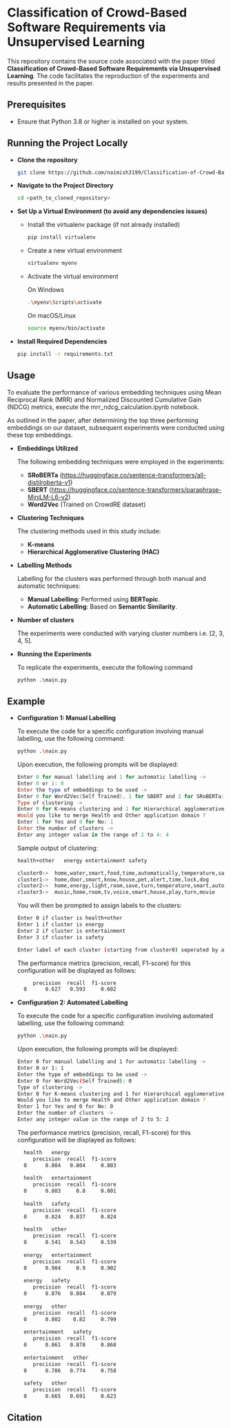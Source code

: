 # Classification of Crowd-Based Software Requirements via Unsupervised Learning

This repository contains the source code associated with the paper titled **Classification of Crowd-Based Software Requirements via Unsupervised Learning**. The code facilitates the reproduction of the experiments and results presented in the paper.

## Prerequisites
* Ensure that Python 3.8 or higher is installed on your system.

## Running the Project Locally
* **Clone the repository**

    ```bash
    git clone https://github.com/naimish3199/Classification-of-Crowd-Based-Software-Requirements-via-Unsupervised-Learning.git
    ```

* **Navigate to the Project Directory**
     ```bash
    cd <path_to_cloned_repository>
    ```
* **Set Up a Virtual Environment (to avoid any dependencies issues)**
  * Install the virtualenv package (if not already installed)
    ```bash
    pip install virtualenv   
    ```
  * Create a new virtual environment
    ```bash
    virtualenv myenv       
    ```
  * Activate the virtual environment
    
    On Windows
    ```bash
    .\myenv\Scripts\activate 
    ```
    On macOS/Linux
    ```bash
    source myenv/bin/activate
    ```

* **Install Required Dependencies**
    ```bash
    pip install -r requirements.txt
    ```
## Usage
To evaluate the performance of various embedding techniques using Mean Reciprocal Rank (MRR) and Normalized Discounted Cumulative Gain (NDCG) metrics, execute the mrr_ndcg_calculation.ipynb notebook.

As outlined in the paper, after determining the top three performing embeddings on our dataset, subsequent experiments were conducted using these top embeddings.

* **Embeddings Utilized**

  The following embedding techniques were employed in the experiments:
    * **SRoBERTa** (https://huggingface.co/sentence-transformers/all-distilroberta-v1)
    * **SBERT** (https://huggingface.co/sentence-transformers/paraphrase-MiniLM-L6-v2)
    * **Word2Vec** (Trained on CrowdRE dataset)

* **Clustering Techniques**

  The clustering methods used in this study include:
    * **K-means**
    * **Hierarchical Agglomerative Clustering (HAC)**
    
* **Labelling Methods**
  
  Labelling for the clusters was performed through both manual and automatic techniques:
  * **Manual Labelling**: Performed using **BERTopic**.
  * **Automatic Labelling**: Based on **Semantic Similarity**.

* **Number of clusters**
  
  The experiments were conducted with varying cluster numbers i.e. [2, 3, 4, 5].

* **Running the Experiments**

  To replicate the experiments, execute the following command
    ```python
    python .\main.py
    ```
## Example

* **Configuration 1: Manual Labelling**

  To execute the code for a specific configuration involving manual labelling, use the following command:

    ```bash
    python .\main.py
    ```
    Upon execution, the following prompts will be displayed:
    ```powershell
    Enter 0 for manual labelling and 1 for automatic labelling ->
    Enter 0 or 1: 0
    Enter the type of embeddings to be used ->
    Enter 0 for Word2Vec(Self Trained), 1 for SBERT and 2 for SRoBERTa: 2
    Type of clustering ->
    Enter 0 for K-means clustering and 1 for Hierarchical agglomerative clustering (HAC): 1
    Would you like to merge Health and Other application domain ?
    Enter 1 for Yes and 0 for No: 1
    Enter the number of clusters ->
    Enter any integer value in the range of 2 to 4: 4
    ```
    Sample output of clustering:
    ```bash    
    health+other   energy entertainment safety
    
    cluster0->  home,water,smart,food,time,automatically,temperature,save,know,shower
    cluster1->  home,door,smart,know,house,pet,alert,time,lock,dog
    cluster2->  home,energy,light,room,save,turn,temperature,smart,automatically,house
    cluster3->  music,home,room,tv,voice,smart,house,play,turn,movie
    ```
    You will then be prompted to assign labels to the clusters:
    ```bash
    Enter 0 if cluster is health+other
    Enter 1 if cluster is energy
    Enter 2 if cluster is entertainment
    Enter 3 if cluster is safety

    Enter label of each cluster (starting from cluster0) seperated by a space: 0 3 1 2
    ```
    The performance metrics (precision, recall, F1-score) for this configuration will be displayed as follows:
  ```bash
       precision  recall  f1-score
    0      0.627   0.593     0.602
  ```

* **Configuration 2: Automated Labelling**

    To execute the code for a specific configuration involving automated labelling, use the following command:

    ```bash
    python .\main.py
    ```
    Upon execution, the following prompts will be displayed:
    ```bash
    Enter 0 for manual labelling and 1 for automatic labelling ->
    Enter 0 or 1: 1
    Enter the type of embeddings to be used ->
    Enter 0 for Word2Vec(Self Trained): 0
    Type of clustering ->
    Enter 0 for K-means clustering and 1 for Hierarchical agglomerative clustering (HAC): 0
    Would you like to merge Health and Other application domain ?
    Enter 1 for Yes and 0 for No: 0
    Enter the number of clusters ->
    Enter any integer value in the range of 2 to 5: 2
    ```
    The performance metrics (precision, recall, F1-score) for this configuration will be displayed as follows:
  ```bash  
    health   energy
       precision  recall  f1-score
    0      0.804   0.804     0.803
    
    health   entertainment
       precision  recall  f1-score
    0      0.803     0.8     0.801
    
    health   safety
       precision  recall  f1-score
    0      0.824   0.837     0.824
    
    health   other
       precision  recall  f1-score
    0      0.541   0.543     0.539
    
    energy   entertainment
       precision  recall  f1-score
    0      0.904     0.9     0.902
    
    energy   safety
       precision  recall  f1-score
    0      0.876   0.884     0.879
    
    energy   other
       precision  recall  f1-score
    0      0.802    0.82     0.799
    
    entertainment   safety
       precision  recall  f1-score
    0      0.861   0.878     0.868
    
    entertainment   other
       precision  recall  f1-score
    0      0.786   0.774     0.758
    
    safety   other
       precision  recall  f1-score
    0      0.665   0.691     0.623
    ```
## Citation
